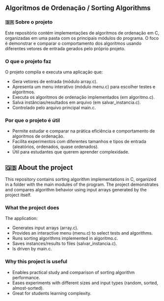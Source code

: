 ## **Algoritmos de Ordenação / Sorting Algorithms**
### 🇧🇷 **Sobre o projeto**

Este repositório contém implementações de algoritmos de ordenação em C, organizadas em uma pasta com os principais módulos do programa. O foco é demonstrar e comparar o comportamento dos algoritmos usando diferentes vetores de entrada gerados pelo próprio projeto.

### **O que o projeto faz**

O projeto compila e executa uma aplicação que:
* Gera vetores de entrada (módulo array.c).
* Apresenta um menu interativo (módulo menu.c) para escolher testes e algoritmos.
* Executa os algoritmos de ordenação implementados (em algoritmo.c).
* Salva instâncias/resultados em arquivo (em salvar_instancia.c).
* Controlado pelo arquivo principal main.c.

### **Por que o projeto é útil**

* Permite estudar e comparar na prática eficiência e comportamento de algoritmos de ordenação.
* Facilita experimentos com diferentes tamanhos e tipos de entrada (aleatórios, ordenados, quase ordenados).
* Útil para estudantes que querem aprender complexidade.

## **🇬🇧 About the project**

This repository contains sorting algorithm implementations in C, organized in a folder with the main modules of the program. The project demonstrates and compares algorithm behavior using input arrays generated by the project itself.

### **What the project does**

The application:

* Generates input arrays (array.c).
* Provides an interactive menu (menu.c) to select tests and algorithms.
* Runs sorting algorithms implemented in algoritmo.c.
* Saves instances/results to files (salvar_instancia.c).
* Is driven by main.c.

### **Why this project is useful**

* Enables practical study and comparison of sorting algorithm performance.
* Eases experiments with different sizes and input types (random, sorted, almost-sorted).
* Great for students learning complexity.
